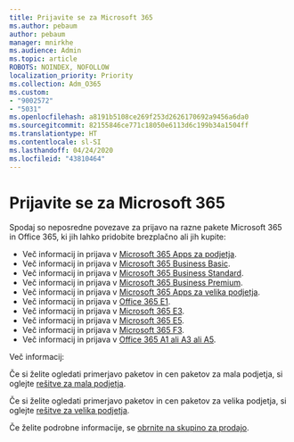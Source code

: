 ```yaml
---
title: Prijavite se za Microsoft 365
ms.author: pebaum
author: pebaum
manager: mnirkhe
ms.audience: Admin
ms.topic: article
ROBOTS: NOINDEX, NOFOLLOW
localization_priority: Priority
ms.collection: Adm_O365
ms.custom:
- "9002572"
- "5031"
ms.openlocfilehash: a8191b5108ce269f253d2626170692a9456a6da0
ms.sourcegitcommit: 82155846ce771c18050e6113d6c199b34a1504ff
ms.translationtype: HT
ms.contentlocale: sl-SI
ms.lasthandoff: 04/24/2020
ms.locfileid: "43810464"
---
```

# <a name="sign-up-for-microsoft-365"></a>Prijavite se za Microsoft 365

Spodaj so neposredne povezave za prijavo na razne pakete Microsoft 365 in Office 365, ki jih lahko pridobite brezplačno ali jih kupite:

- Več informacij in prijava v [Microsoft 365 Apps za podjetja](https://products.office.com/business/office-365-business?activetab=pivot%3aoverviewtab).
- Več informacij in prijava v [Microsoft 365 Business Basic](https://products.office.com/business/office-365-business-essentials?activetab=pivot%3aoverviewtab).
- Več informacij in prijava v [Microsoft 365 Business Standard](https://products.office.com/business/office-365-business-premium?activetab=pivot%3aoverviewtab).
- Več informacij in prijava v [Microsoft 365 Business Premium](https://www.microsoft.com/microsoft-365/business/microsoft-365-business?activetab=pivot%3aoverviewtab).
- Več informacij in prijava v [Microsoft 365 Apps za velika podjetja](https://products.office.com/business/office-365-proplus-product?activetab=pivot%3aoverviewtab).
- Več informacij in prijava v [Office 365 E1](https://www.microsoft.com/microsoft-365/business/office-365-enterprise-e1-business-software?activetab=pivot:overviewtab).
- Več informacij in prijava v [Microsoft 365 E3](https://www.microsoft.com/microsoft-365/enterprise-e3-business-software).
- Več informacij in prijava v [Microsoft 365 E5](https://www.microsoft.com/microsoft-365/enterprise-e5-business-software?activetab=pivot%3aoverviewtab).
- Več informacij in prijava v [Microsoft 365 F3](https://www.microsoft.com/microsoft-365/microsoft-365-enterprise-f3?activetab=pivot%3aoverviewtab).
- Več informacij in prijava v [Office 365 A1 ali A3 ali A5](https://www.microsoft.com/microsoft-365/academic/compare-office-365-education-plans?activetab=tab:primaryr1).

Več informacij:

Če si želite ogledati primerjavo paketov in cen paketov za mala podjetja, si oglejte [rešitve za mala podjetja](https://products.office.com/business/small-business-solutions#office-ContentAreaHeadingTemplate-1cuvapm).

Če si želite ogledati primerjavo paketov in cen paketov za velika podjetja, si oglejte [rešitve za velika podjetja](https://www.microsoft.com/microsoft-365/business/compare-more-office-365-for-business-plans).

Če želite podrobne informacije, se [obrnite na skupino za prodajo](https://go.microsoft.com/fwlink/?linkid=2127718).
